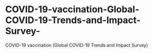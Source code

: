 # COVID-19-vaccination-Global-COVID-19-Trends-and-Impact-Survey-
COVID-19 vaccination (Global COVID-19 Trends and Impact Survey)
